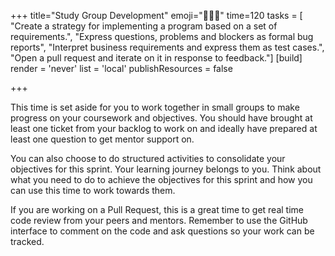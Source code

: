 +++
title="Study Group Development"
emoji="🧑🏿‍🔧"
time=120
tasks = [
    "Create a strategy for implementing a program based on a set of requirements.",
    "Express questions, problems and blockers as formal bug reports",
    "Interpret business requirements and express them as test cases.",
    "Open a pull request and iterate on it in response to feedback."]
[build]
  render = 'never'
  list = 'local'
  publishResources = false
  
+++

This time is set aside for you to work together in small groups to make progress on your coursework and objectives. You should have brought at least one ticket from your backlog to work on and ideally have prepared at least one question to get mentor support on.

You can also choose to do structured activities to consolidate your objectives for this sprint. Your learning journey belongs to you. Think about what you need to do to achieve the objectives for this sprint and how you can use this time to work towards them.

If you are working on a Pull Request, this is a great time to get real time code review from your peers and mentors. Remember to use the GitHub interface to comment on the code and ask questions so your work can be tracked.


